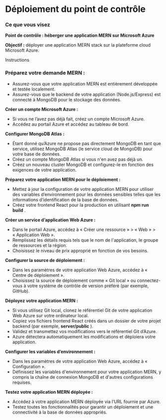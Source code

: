 # Déploiement du point de contrôle

### Ce que vous visez

**Point de contrôle : héberger une application MERN sur Microsoft Azure**

**Objectif :** déployer une application MERN stack sur la plateforme cloud Microsoft Azure.

Instructions

### **Préparez votre demande MERN :**

* Assurez-vous que votre application MERN est entièrement développée et testée localement.
* Assurez-vous que le backend de votre application (Node.js/Express) est connecté à MongoDB pour le stockage des données.

**Créer un compte Microsoft Azure :**

* Si vous ne l’avez pas déjà fait, créez un compte Microsoft Azure.
* Accédez au portail Azure et accédez au tableau de bord.

**Configurer MongoDB Atlas :**

* Étant donné qu’Azure ne propose pas directement MongoDB en tant que service, utilisez MongoDB Atlas (le service cloud de MongoDB) pour votre base de données.
* Créez un compte MongoDB Atlas si vous n'en avez pas déjà un.
* Créez un nouveau cluster MongoDB et configurez-le en fonction des exigences de votre application.

**Préparez votre application MERN pour le déploiement :**

* Mettez à jour la configuration de votre application MERN pour utiliser des variables d’environnement pour les données sensibles telles que les informations d’identification de la base de données.
* Créez votre frontend React pour la production en utilisant **npm run build** .

**Créer un service d’application Web Azure :**

* Dans le portail Azure, accédez à « Créer une ressource » > « Web » > « Application Web ».
* Remplissez les détails requis tels que le nom de l'application, le groupe de ressources et la région.
* Choisissez le niveau de prix approprié en fonction de vos besoins.

**Configurer la source de déploiement :**

* Dans les paramètres de votre application Web Azure, accédez à « Centre de déploiement ».
* Choisissez la source de déploiement comme « Git local » ou connectez-vous à votre système de contrôle de version préféré (par exemple, GitHub).

**Déployez votre application MERN :**

* Si vous utilisez Git local, clonez le référentiel Git de votre application Web Azure sur votre ordinateur local.
* Copiez vos fichiers frontend React créés dans un dossier de votre projet backend (par exemple, **server/public** ).
* Validez et transmettez vos modifications vers le référentiel Git d’Azure.
* Azure détectera automatiquement les modifications et déploiera votre application.

**Configurer les variables d’environnement :**

* Dans les paramètres de votre application Web Azure, accédez à « Configuration ».
* Définissez les variables d'environnement pour votre application MERN, y compris la chaîne de connexion MongoDB et d'autres configurations requises.

**Testez votre application MERN déployée :**

* Accédez à votre application MERN déployée via l’URL fournie par Azure.
* Testez toutes les fonctionnalités pour garantir un déploiement et une connectivité à la base de données appropriés.
